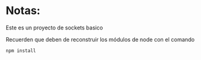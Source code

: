 # Notas:

Este es un proyecto de sockets basico

Recuerden que deben de reconstruir los módulos de node con el comando

```
npm install
```